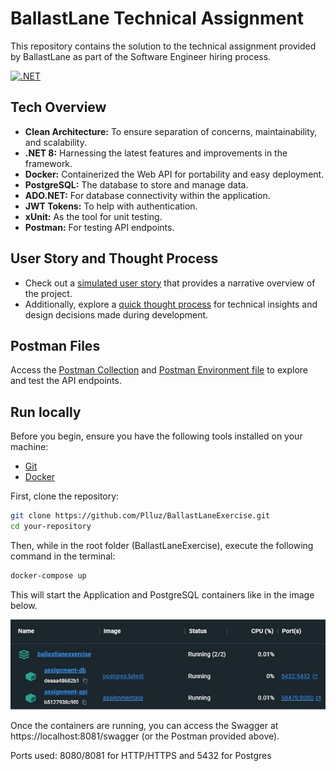 # BallastLane Technical Assignment

This repository contains the solution to the technical assignment provided by BallastLane as part of the Software Engineer hiring process.

[![.NET](https://github.com/Plluz/BallastLaneExercise/actions/workflows/dotnet.yml/badge.svg?branch=main)](https://github.com/Plluz/BallastLaneExercise/actions/workflows/dotnet.yml)

## Tech Overview

- **Clean Architecture:** To ensure separation of concerns, maintainability, and scalability.
- **.NET 8:** Harnessing the latest features and improvements in the framework.
- **Docker:** Containerized the Web API for portability and easy deployment.
- **PostgreSQL:** The database to store and manage data.
- **ADO.NET:** For database connectivity within the application.
- **JWT Tokens:** To help with authentication.
- **xUnit:** As the tool for unit testing.
- **Postman:** For testing API endpoints.

## User Story and Thought Process

- Check out a [simulated user story](docs/user-story.txt) that provides a narrative overview of the project.
- Additionally, explore a [quick thought process](docs/thought-process.txt) for technical insights and design decisions made during development.

## Postman Files

Access the [Postman Collection](docs/postman/BallastLaneAssignment.postman_collection) and [Postman Environment file](docs/postman/BallastLaneAssignment.postman_environment) to explore and test the API endpoints.

## Run locally
Before you begin, ensure you have the following tools installed on your machine:

- [Git](https://git-scm.com/downloads)
- [Docker](https://www.docker.com/get-started)

First, clone the repository:
```bash
git clone https://github.com/Plluz/BallastLaneExercise.git
cd your-repository
```

Then, while in the root folder (BallastLaneExercise), execute the following command in the terminal:
```bash
docker-compose up
```

This will start the Application and PostgreSQL containers like in the image below.

![Image](docs/containers.jpg)

Once the containers are running, you can access the Swagger at https://localhost:8081/swagger (or the Postman provided above).

Ports used: 8080/8081 for HTTP/HTTPS and 5432 for Postgres
